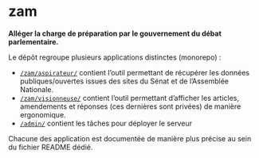 # zam

**Alléger la charge de préparation par le gouvernement du débat parlementaire.**

Le dépôt regroupe plusieurs applications distinctes (monorepo) :

* [`/zam/aspirateur/`](zam/aspirateur/) contient l’outil permettant de récupérer les données publiques/ouvertes issues des sites du Sénat et de l’Assemblée Nationale.
* [`/zam/visionneuse/`](zam/visionneuse/) contient l’outil permettant d’afficher les articles, amendements et réponses (ces dernières sont privées) de manière ergonomique.
* [`/admin/`](admin/) contient les tâches pour déployer le serveur

Chacune des application est documentée de manière plus précise au sein du fichier README dédié.

